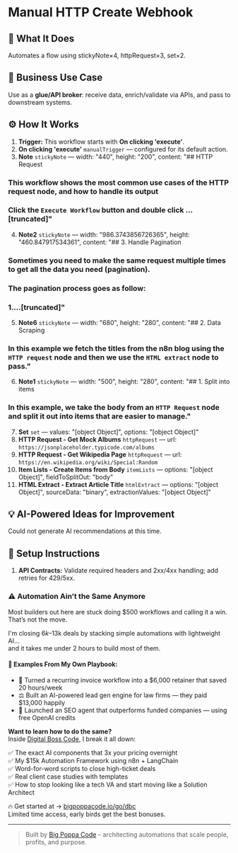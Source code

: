 # Manual HTTP Create Webhook
  ## 🚀 What It Does
  Automates a flow using stickyNote×4, httpRequest×3, set×2.
  
  ## 💼 Business Use Case
  Use as a **glue/API broker**: receive data, enrich/validate via APIs, and pass to downstream systems.
  
  ## ⚙️ How It Works
  1. **Trigger:** This workflow starts with **On clicking 'execute'**.
  2. **On clicking 'execute'** `manualTrigger` — configured for its default action.
3. **Note** `stickyNote` — width: "440", height: "200", content: "## HTTP Request
### This workflow shows the most common use cases of the HTTP request node, and how to handle its output


### Click the `Execute Workflow` button and double click …[truncated]"
4. **Note2** `stickyNote` — width: "986.3743856726365", height: "460.847917534361", content: "## 3. Handle Pagination
### Sometimes you need to make the same request multiple times to get all the data you need (pagination).

### The pagination process goes as follow:
### 1.…[truncated]"
5. **Note6** `stickyNote` — width: "680", height: "280", content: "## 2. Data Scraping
### In this example we fetch the titles from the n8n blog using the `HTTP request` node and then we use the `HTML extract` node to pass."
6. **Note1** `stickyNote` — width: "500", height: "280", content: "## 1. Split into items
### In this example, we take the body from an `HTTP Request` node and split it out into items that are easier to manage."
7. **Set** `set` — values: "[object Object]", options: "[object Object]"
8. **HTTP Request - Get Mock Albums** `httpRequest` — url: `https://jsonplaceholder.typicode.com/albums`
9. **HTTP Request - Get Wikipedia Page** `httpRequest` — url: `https://en.wikipedia.org/wiki/Special:Random`
10. **Item Lists - Create Items from Body** `itemLists` — options: "[object Object]", fieldToSplitOut: "body"
11. **HTML Extract - Extract Article Title** `htmlExtract` — options: "[object Object]", sourceData: "binary", extractionValues: "[object Object]"
  
  ## 💡 AI-Powered Ideas for Improvement
  Could not generate AI recommendations at this time.
  
  ## 🔧 Setup Instructions
  1. **API Contracts:** Validate required headers and 2xx/4xx handling; add retries for 429/5xx.
  
### ⚠️ Automation Ain’t the Same Anymore

Most builders out here are stuck doing $500 workflows and calling it a win.  
That’s not the move.  

I'm closing $6k–$13k deals by stacking simple automations with lightweight AI...  
and it takes me under 2 hours to build most of them.

#### 🧠 Examples From My Own Playbook:
- 🔁 Turned a recurring invoice workflow into a $6,000 retainer that saved 20 hours/week  
- ⚖️ Built an AI-powered lead gen engine for law firms — they paid $13,000 happily  
- 🚀 Launched an SEO agent that outperforms funded companies — using free OpenAI credits  

**Want to learn how to do the same?**  
Inside [Digital Boss Code](https://bigpoppacode.io/go/dbc), I break it all down:

✅ The exact AI components that 3x your pricing overnight  
✅ My $15k Automation Framework using n8n + LangChain  
✅ Word-for-word scripts to close high-ticket deals  
✅ Real client case studies with templates  
✅ How to stop looking like a tech VA and start moving like a Solution Architect  

🔥 Get started at → [bigpoppacode.io/go/dbc](https://bigpoppacode.io/go/dbc)  
Limited time access, early birds get the best bonuses.

---
> Built by [Big Poppa Code](https://bigpoppacode.io) – architecting automations that scale people, profits, and purpose.
  